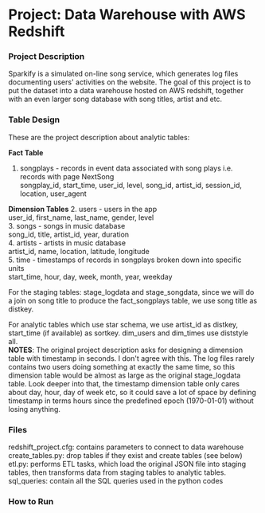 # Project: Data Warehouse with AWS Redshift

### Project Description
Sparkify is a simulated on-line song service, which generates log files documenting users' activities on the website. The goal of this project is to put the dataset into a data warehouse hosted on AWS redshift, together with an even larger song database with song titles, artist and etc.

### Table Design

These are the project description about analytic tables:  

**Fact Table**   
1. songplays - records in event data associated with song plays i.e. records with page NextSong   
songplay_id, start_time, user_id, level, song_id, artist_id, session_id, location, user_agent

**Dimension Tables**
2. users - users in the app   
user_id, first_name, last_name, gender, level  
3. songs - songs in music database   
song_id, title, artist_id, year, duration   
4. artists - artists in music database   
artist_id, name, location, latitude, longitude   
5. time - timestamps of records in songplays broken down into specific units    
start_time, hour, day, week, month, year, weekday

For the staging tables: stage_logdata and stage_songdata, since we will do a join on song title to produce the fact_songplays table, we use song title as distkey.

For analytic tables which use star schema, we use artist_id as distkey, start_time (if available) as sortkey.  dim_users and dim_times use diststyle all.   
**NOTES**: The original project description asks for designing a dimension table with timestamp in seconds. I don't agree with this. The log files rarely contains two users doing something at exactly the same time, so this dimension table would be almost as large as the original stage_logdata table. Look deeper into that, the timestamp dimension table only cares about day, hour, day of week etc, so it could save a lot of space by defining timestamp in terms hours since the predefined epoch (1970-01-01) without losing anything.  

### Files
redshift_project.cfg: contains parameters to connect to data warehouse
create_tables.py: drop tables if they exist and create tables (see below)
etl.py: performs ETL tasks, which load the original JSON file into staging tables, then transforms data from staging tables to analytic tables.
sql_queries: contain all the SQL queries used in the python codes

### How to Run
